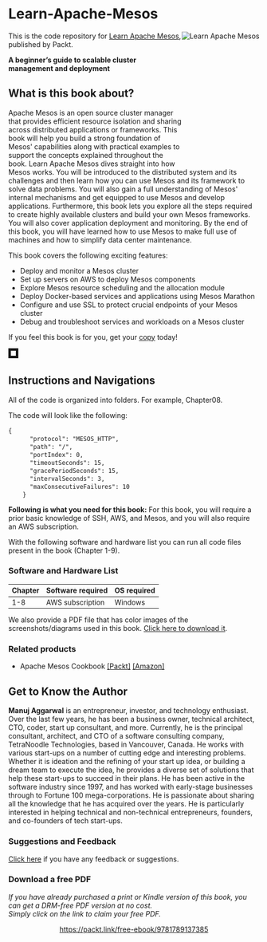 # Learn-Apache-Mesos

<a href="https://www.packtpub.com/big-data-and-business-intelligence/learn-apache-mesos?utm_source=github&utm_medium=repository&utm_campaign=9781789137385"><img src="https://www.packtpub.com/sites/default/files/B10691.png" alt="Learn Apache Mesos" height="256px" align="right"></a>

This is the code repository for [Learn Apache Mesos](https://www.packtpub.com/big-data-and-business-intelligence/learn-apache-mesos?utm_source=github&utm_medium=repository&utm_campaign=9781789137385), published by Packt.

**A beginner’s guide to scalable cluster management and deployment**

## What is this book about?
Apache Mesos is an open source cluster manager that provides efficient resource isolation and sharing across distributed applications or frameworks. This book will help you build a strong foundation of Mesos' capabilities along with practical examples to support the concepts explained throughout the book.
Learn Apache Mesos dives straight into how Mesos works. You will be introduced to the distributed system and its challenges and then learn how you can use Mesos and its framework to solve data problems. You will also gain a full understanding of Mesos' internal mechanisms and get equipped to use Mesos and develop applications. Furthermore, this book lets you explore all the steps required to create highly available clusters and build your own Mesos frameworks. You will also cover application deployment and monitoring.
By the end of this book, you will have learned how to use Mesos to make full use of machines and how to simplify data center maintenance.

This book covers the following exciting features:
* Deploy and monitor a Mesos cluster
* Set up servers on AWS to deploy Mesos components
* Explore Mesos resource scheduling and the allocation module
* Deploy Docker-based services and applications using Mesos Marathon
* Configure and use SSL to protect crucial endpoints of your Mesos cluster
* Debug and troubleshoot services and workloads on a Mesos cluster

If you feel this book is for you, get your [copy](https://www.amazon.com/dp/1789137381) today!

<a href="https://www.packtpub.com/?utm_source=github&utm_medium=banner&utm_campaign=GitHubBanner"><img src="https://raw.githubusercontent.com/PacktPublishing/GitHub/master/GitHub.png" 
alt="https://www.packtpub.com/" border="5" /></a>


## Instructions and Navigations
All of the code is organized into folders. For example, Chapter08.

The code will look like the following:
```
{
      "protocol": "MESOS_HTTP",
      "path": "/",
      "portIndex": 0,
      "timeoutSeconds": 15,
      "gracePeriodSeconds": 15,
      "intervalSeconds": 3,
      "maxConsecutiveFailures": 10
    }
```

**Following is what you need for this book:**
For this book, you will require a prior basic knowledge of SSH, AWS, and Mesos, and you will also require an AWS subscription.

With the following software and hardware list you can run all code files present in the book (Chapter 1-9).

### Software and Hardware List

| Chapter  | Software required                      | OS required                          |
| -------- | ------------------------------------   | ------------------------------------ |
| 1-8      |AWS subscription                        |Windows                               |



We also provide a PDF file that has color images of the screenshots/diagrams used in this book. [Click here to download it](http://www.packtpub.com/sites/default/files/downloads/9781789137385_ColorImages.pdf).

### Related products 
* Apache Mesos Cookbook [[Packt]](https://www.packtpub.com/big-data-and-business-intelligence/qlik-sense-cookbook?utm_source=github&utm_medium=repository&utm_campaign=9781782175148) [[Amazon]](https://www.amazon.com/dp/178588462X)



## Get to Know the Author
**Manuj Aggarwal**
  is an entrepreneur, investor, and technology enthusiast. Over the last few
years, he has been a business owner, technical architect, CTO, coder, start up consultant,
and more.
Currently, he is the principal consultant, architect, and CTO of a software consulting
company, TetraNoodle Technologies, based in Vancouver, Canada. He works with various
start-ups on a number of cutting edge and interesting problems. Whether it is ideation and
the refining of your start up idea, or building a dream team to execute the idea, he provides
a diverse set of solutions that help these start-ups to succeed in their plans.
He has been active in the software industry since 1997, and has worked with early-stage
businesses through to Fortune 100 mega-corporations. He is passionate about sharing all
the knowledge that he has acquired over the years. He is particularly interested in helping
technical and non-technical entrepreneurs, founders, and co-founders of tech start-ups.



### Suggestions and Feedback
[Click here](https://docs.google.com/forms/d/e/1FAIpQLSdy7dATC6QmEL81FIUuymZ0Wy9vH1jHkvpY57OiMeKGqib_Ow/viewform) if you have any feedback or suggestions.


### Download a free PDF

 <i>If you have already purchased a print or Kindle version of this book, you can get a DRM-free PDF version at no cost.<br>Simply click on the link to claim your free PDF.</i>
<p align="center"> <a href="https://packt.link/free-ebook/9781789137385">https://packt.link/free-ebook/9781789137385 </a> </p>